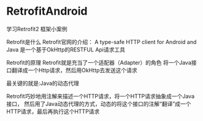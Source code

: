 # RetrofitAndroid
学习Retrofit2 框架小案例


Retrofit是什么
Retrofit官网的介绍： A type-safe HTTP client for Android and Java
是一个基于OkHttp的RESTFUL Api请求工具

Retrofit的原理
Retrofit就是充当了一个适配器（Adapter）的角色
将一个Java接口翻译成一个Http请求，然后用OkHttp去发送这个请求

最关键的就是:Java的动态代理


Retrofit巧妙地用注解来描述一个HTTP请求，将一个HTTP请求抽象成一个Java接口，
然后用了Java动态代理的方式，动态的将这个接口的注解“翻译”成一个HTTP请求，最后再执行这个HTTP请求
